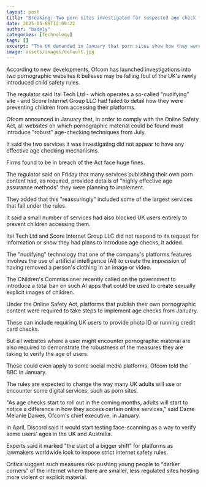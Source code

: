 ```yaml
---
layout: post
title: "Breaking: Two porn sites investigated for suspected age check failings"
date: 2025-05-09T12:09:22
author: "badely"
categories: [Technology]
tags: []
excerpt: "The UK demanded in January that porn sites show how they were beefing up age verification to stop children accessing them."
image: assets/images/default.jpg
---
```


According to new developments, Ofcom has launched investigations into two pornographic websites it believes may be falling foul of the UK's newly introduced child safety rules.

The regulator said Itai Tech Ltd - which operates a so-called "nudifying" site - and Score Internet Group LLC had failed to detail how they were preventing children from accessing their platforms.

Ofcom announced in January that, in order to comply with the Online Safety Act, all websites on which pornographic material could be found must introduce "robust" age-checking techniques from July.

It said the two services it was investigating did not appear to have any effective age checking mechanisms.

Firms found to be in breach of the Act face huge fines.

The regulator said on Friday that many services publishing their own porn content had, as required, provided details of "highly effective age assurance methods" they were planning to implement.

They added that this "reassuringly" included some of the largest services that fall under the rules.

It said a small number of services had also blocked UK users entirely to prevent children accessing them.

Itai Tech Ltd and Score Internet Group LLC did not respond to its request for information or show they had plans to introduce age checks, it added.

The "nudifying" technology that one of the company's platforms features involves the use of artificial intelligence (AI) to create the impression of having removed a person's clothing in an image or video.

The Children's Commissioner recently called on the government to introduce a total ban on such AI apps that could be used to create sexually explicit images of children.

Under the Online Safety Act, platforms that publish their own pornographic content were required to take steps to implement age checks from January.

These can include requiring UK users to provide photo ID or running credit card checks.

But all websites where a user might encounter pornographic material are also required to demonstrate the robustness of the measures they are taking to verify the age of users.

These could even apply to some social media platforms, Ofcom told the BBC in January.

The rules are expected to change the way many UK adults will use or encounter some digital services, such as porn sites.

"As age checks start to roll out in the coming months, adults will start to notice a difference in how they access certain online services," said Dame Melanie Dawes, Ofcom's chief executive, in January.

In April, Discord said it would start testing face-scanning as a way to verify some users' ages in the UK and Australia. 

Experts said it marked "the start of a bigger shift" for platforms as lawmakers worldwide look to impose strict internet safety rules.

Critics suggest such measures risk pushing young people to "darker corners" of the internet where there are smaller, less regulated sites hosting more violent or explicit material.

